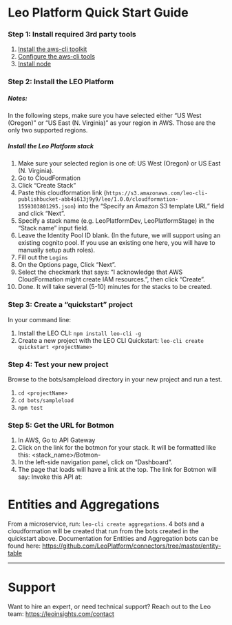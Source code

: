 # Leo Platform Quick Start Guide

### Step 1: Install required 3rd party tools

1. [Install the aws-cli toolkit](http://docs.aws.amazon.com/cli/latest/userguide/installing.html)
1. [Configure the aws-cli tools](http://docs.aws.amazon.com/cli/latest/userguide/cli-chap-getting-started.html)
1. [Install node](https://nodejs.org/en/)

### Step 2: Install the LEO Platform

##### Notes:
In the following steps, make sure you have selected either “US West (Oregon)” or “US East (N. Virginia)” as your region in AWS. Those are the only two supported regions.

##### Install the Leo Platform stack
1. Make sure your selected region is one of: US West (Oregon) or US East (N. Virginia).
1. Go to CloudFormation
1. Click “Create Stack”
1. Paste this cloudformation link (`https://s3.amazonaws.com/leo-cli-publishbucket-abb4i613j9y9/leo/1.0.0/cloudformation-1559303801295.json`) into the “Specify an Amazon S3 template URL” field and click “Next”.
1. Specify a stack name (e.g. LeoPlatformDev, LeoPlatformStage) in the “Stack name” input field.
1. Leave the Identity Pool ID blank. (In the future, we will support using an existing cognito pool. If you use an existing one here, you will have to manually setup auth roles).
1. Fill out the `Logins` 
1. On the Options page, Click “Next”.
1. Select the checkmark that says: “I acknowledge that AWS CloudFormation might create IAM resources.”, then click “Create”.
1. Done. It will take several (5-10) minutes for the stacks to be created.

### Step 3: Create a “quickstart” project
In your command line:
1. Install the LEO CLI: `npm install leo-cli -g`
1. Create a new project with the LEO CLI Quickstart: `leo-cli create quickstart <projectName>`

### Step 4: Test your new project
Browse to the bots/sampleload directory in your new project and run a test.
1. `cd <projectName>`
1. `cd bots/sampleload`
1. `npm test`

### Step 5: Get the URL for Botmon
1. In AWS, Go to API Gateway
1. Click on the link for the botmon for your stack. It will be formatted like this: <stack_name>/Botmon-<random-chars>
1. In the left-side navigation panel, click on “Dashboard”.
1. The page that loads will have a link at the top. The link for Botmon will say: Invoke this API at: <url>

# Entities and Aggregations
From a microservice, run: `leo-cli create aggregations`. 4 bots and a cloudformation will be created that run from the bots created in the quickstart above.
Documentation for Entities and Aggregation bots can be found here: https://github.com/LeoPlatform/connectors/tree/master/entity-table

---

# Support
Want to hire an expert, or need technical support? Reach out to the Leo team: https://leoinsights.com/contact
